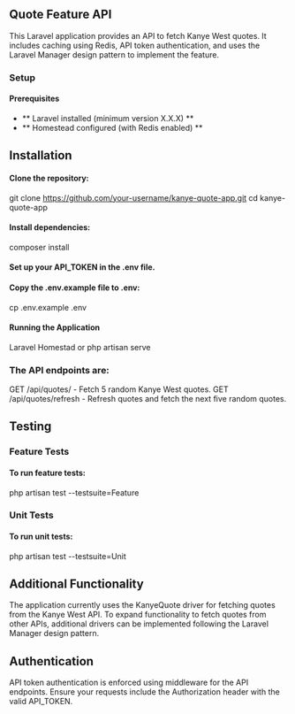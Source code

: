 

## Quote Feature API

This Laravel application provides an API to fetch Kanye West quotes. It includes caching using Redis, API token authentication, and uses the Laravel Manager design pattern to implement the feature.



### Setup

#### Prerequisites

- ** Laravel installed (minimum version X.X.X) **
- ** Homestead configured (with Redis enabled) **

## Installation

#### Clone the repository:
git clone https://github.com/your-username/kanye-quote-app.git
cd kanye-quote-app

#### Install dependencies:
composer install

#### Set up your API_TOKEN in the .env file.

#### Copy the .env.example file to .env:
cp .env.example .env

#### Running the Application

Laravel Homestad or php artisan serve


### The API endpoints are:

GET /api/quotes/ - Fetch 5 random Kanye West quotes.
GET /api/quotes/refresh - Refresh quotes and fetch the next five random quotes.


## Testing

### Feature Tests
#### To run feature tests:
php artisan test --testsuite=Feature

### Unit Tests
#### To run unit tests:
php artisan test --testsuite=Unit


## Additional Functionality
The application currently uses the KanyeQuote driver for fetching quotes from the Kanye West API. To expand functionality to fetch quotes from other APIs, additional drivers can be implemented following the Laravel Manager design pattern.


##   Authentication
API token authentication is enforced using middleware for the API endpoints. Ensure your requests include the Authorization header with the valid API_TOKEN.
